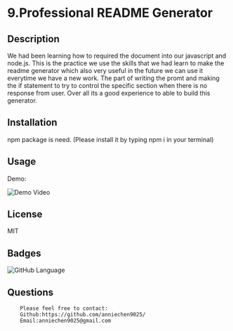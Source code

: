 # 9.Professional README Generator

## Description
We had been learning how to required the document into our javascript and node.js. This is the practice we use the skills that we had learn to make the readme generator which also very useful in the future we can use it everytime we have a new work. The part of writing the promt and making the if statement to try to control the specific section when there is no response from user. Over all its a good experience to able to build this generator.

## Installation
npm package is need. (Please install it by typing npm i in your terminal)

## Usage

Demo:

![Demo Video](/develop/Readme.gif)
 

## License
MIT

## Badges
![GitHub Language](https://img.shields.io/github/languages/top/anniechen9025/Professional-README-Generator?style=for-the-badge)


## Questions
        Please feel free to contact: 
        Github:https://github.com/anniechen9025/
        Email:anniechen9025@gmail.com